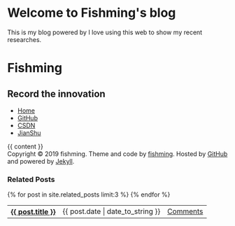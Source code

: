 # Welcome to Fishming's blog
This is my blog powered by 
I love using this web to show my recent researches.

<html>
  <head>
    <meta http-equiv="Content-type" content="text/html; charset=utf-8">
    <title>Scott Chacon - {{ page.title }}</title>
    <link rel="stylesheet" href="/stylesheets/master.css" type="text/css" media="screen" charset="utf-8"/>
    <script src="/javascripts/jquery.js" type="text/javascript" charset="utf-8"></script>
    <script src="/javascripts/jquery.github.js" type="text/javascript" charset="utf-8"></script>
    <link rel='alternate' type='application/rss+xml' href='http://feeds.feedburner.com/JoinTheConversation' />
  </head>
  <body>
    <div id='wrapper'>
      <div id='header'>
        <h1>Fishming</h1>
        <h2>Record the innovation</h2>
      </div>
      <div id='menu'>
        <ul>
          <li><a href='/'>Home</a></li>
          <li><a href='http://github.com/fishmingyu' target='_blank' rel='me'>GitHub</a></li>
          <li><a href='https://me.csdn.net/weixin_43260254' target='_blank' rel='me'>CSDN</a></li>
          <li><a href='https://www.jianshu.com/u/1a1553cb9c70' target='_blank' rel='me'>JianShu</a></li>
        </ul>
      </div>
      <div id='content'>
        {{ content }}
        <div class='clearfix'></div>
      </div>
    </div>
    <div id='footer'>
      Copyright &copy; 2019 fishming. Theme and code by <a href="http://github.com/mbleigh">fishming</a>. Hosted by <a href='fishming.cn' target='_blank'>GitHub</a> and powered by <a href='http://github.com/mojombo/jekyll'>Jekyll</a>.
    </div>
    <script type="text/javascript">
      var gaJsHost = (("https:" == document.location.protocol) ? "https://ssl." : "http://www.");
      document.write(unescape("%3Cscript src='" + gaJsHost + "google-analytics.com/ga.js' type='text/javascript'%3E%3C/script%3E"));
    </script>
    <script type="text/javascript">
      try {
        var pageTracker = _gat._getTracker("UA-82337-14");
        pageTracker._trackPageview();
        } catch(err) {}</script>
  </body>
</html>


<div class="related">
  <h3>Related Posts</h3>
  <table class="post-list">
    {% for post in site.related_posts limit:3 %}
      <tr>
        <th><a href='{{ post.url }}'>{{ post.title }}</a></th>
        <td>{{ post.date | date_to_string }}</td>
        <td><a href='{{post.url}}#disqus_thread'>Comments</a></td>
      </tr>
    {% endfor %}
  </table>
</div>